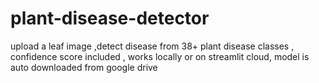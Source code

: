 # plant-disease-detector
upload a leaf image ,detect disease from 38+ plant disease classes , confidence score included , works locally or on streamlit cloud, model is auto downloaded from google drive
